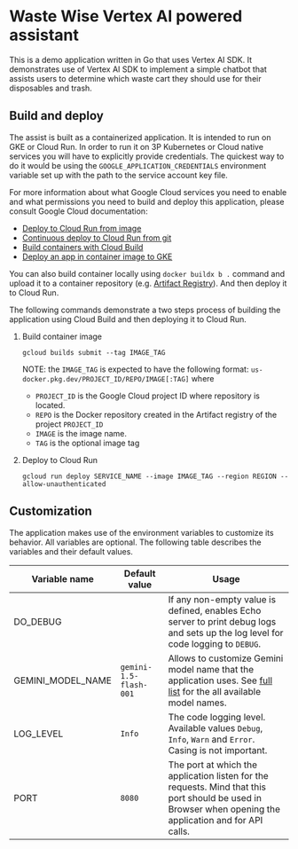 # Waste Wise Vertex AI powered assistant

This is a demo application written in Go that uses Vertex AI SDK.
It demonstrates use of Vertex AI SDK to implement a simple chatbot that assists users to determine which waste cart they should use for their disposables and trash.

## Build and deploy

The assist is built as a containerized application.
It is intended to run on GKE or Cloud Run.
In order to run it on 3P Kubernetes or Cloud native services you will have to explicitly provide credentials.
The quickest way to do it would be using the `GOOGLE_APPLICATION_CREDENTIALS` environment variable set up with the path to the service account key file.

For more information about what Google Cloud services you need to enable and what permissions you need to build and deploy this application, please consult Google Cloud documentation:

* [Deploy to Cloud Run from image](https://cloud.google.com/run/docs/deploying)
* [Continuous deploy to Cloud Run from git](https://cloud.google.com/run/docs/continuous-deployment-with-cloud-build)
* [Build containers with Cloud Build](https://cloud.google.com/run/docs/building/containers)
* [Deploy an app in container image to GKE](https://cloud.google.com/kubernetes-engine/docs/archive/deploy-app-container-image)

You can also build container locally using `docker buildx b .` command and upload it to a container repository (e.g. [Artifact Registry][ar]).
And then deploy it to Cloud Run.

The following commands demonstrate a two steps process of building the application using Cloud Build and then deploying it to Cloud Run.

1. Build container image

    ```shell
    gcloud builds submit --tag IMAGE_TAG
    ```

    NOTE: the `IMAGE_TAG` is expected to have the following format: `us-docker.pkg.dev/PROJECT_ID/REPO/IMAGE[:TAG]` where

    * `PROJECT_ID` is the Google Cloud project ID where repository is located.
    * `REPO` is the Docker repository created in the Artifact registry of the project `PROJECT_ID`
    * `IMAGE` is the image name.
    * `TAG` is the optional image tag

1. Deploy to Cloud Run

    ```shell
    gcloud run deploy SERVICE_NAME --image IMAGE_TAG --region REGION --allow-unauthenticated
    ```

## Customization

The application makes use of the environment variables to customize its behavior.
All variables are optional. The following table describes the variables and their default values.

| Variable name | Default value | Usage |
| --- | --- | ---|
| DO_DEBUG | | If any non-empty value is defined, enables Echo server to print debug logs and sets up the log level for code logging to `DEBUG`. |
| GEMINI_MODEL_NAME | `gemini-1.5-flash-001` | Allows to customize Gemini model name that the application uses. See [full list][list] for the all available model names. |
| LOG_LEVEL | `Info` | The code logging level. Available values `Debug`, `Info`, `Warn` and `Error`. Casing is not important. |
| PORT | `8080` | The port at which the application listen for the requests. Mind that this port should be used in Browser when opening the application and for API calls. |

[ar]: https://cloud.google.com/artifact-registry/docs/docker/store-docker-container-images
[list]: https://cloud.google.com/vertex-ai/generative-ai/docs/learn/model-versions
